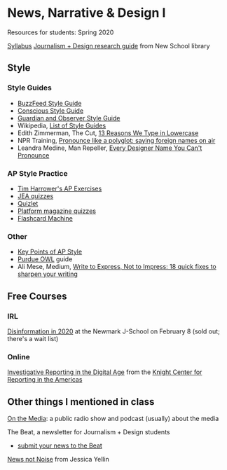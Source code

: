 # News, Narrative & Design I
Resources for students: Spring 2020

[Syllabus](https://docs.google.com/document/d/1atUAONae12VmoDUzoekMd-Am0-mKef7InGGuESYOrSM/edit)
[Journalism + Design research guide](http://guides.library.newschool.edu/newsnarrativedesign) from New School library

## Style

### Style Guides
- [BuzzFeed Style Guide](https://www.buzzfeed.com/emmyf/buzzfeed-style-guide)
- [Conscious Style Guide](https://consciousstyleguide.com/)
- [Guardian and Observer Style Guide](https://www.theguardian.com/guardian-observer-style-guide-a)
- Wikipedia, [List of Style Guides](https://en.wikipedia.org/wiki/List_of_style_guides)
- Edith Zimmerman, The Cut, [13 Reasons We Type in Lowercase](https://www.thecut.com/2019/02/reasons-to-type-in-lowercase.html)
- NPR Training, [Pronounce like a polyglot: saying foreign names on air](https://training.npr.org/2019/04/30/pronounce-like-a-polyglot-saying-foreign-names-on-air/)
- Leandra Medine, Man Repeller, [Every Designer Name You Can't Pronounce](https://www.youtube.com/watch?v=HW_PAgYpy7k)

### AP Style Practice
- [Tim Harrower's AP Exercises](https://www.radford.edu/~rstepno/104/apquizzes.html)
- [JEA quizzes](http://jea.org/wp/blog/2012/10/07/associated-press-style-quizzes/)
- [Quizlet](https://quizlet.com/2046964/ap-style-quiz-flash-cards/)
- [Platform magazine quizzes](http://platformmagazine.org/2015/01/05/ap-style-quiz/)
- [Flashcard Machine](https://www.flashcardmachine.com/machine/?topic_id=266579&source=pub.pub_details)

### Other
- [Key Points of AP Style](https://docs.google.com/document/d/1JYJSWerifoAR0wHDLK600lGcPUZ_o1_oldU_Djd2DYc)
- [Purdue OWL](https://owl.purdue.edu/owl/subject_specific_writing/journalism_and_journalistic_writing/ap_style.html) guide
- Ali Mese, Medium, [Write to Express, Not to Impress: 18 quick fixes to sharpen your writing](https://medium.com/swlh/write-to-express-not-to-impress-465d628f39fe)

## Free Courses
### IRL
[Disinformation in 2020](https://www.journalism.cuny.edu/events/disinformation-2020-crash-course-journalism-students/) at the Newmark J-School on February 8 (sold out; there's a wait list)
### Online
[Investigative Reporting in the Digital Age](https://journalismcourses.org/INV0120.html) from the [Knight Center for Reporting in the Americas](https://journalismcourses.org/)

## Other things I mentioned in class

[On the Media](onthemedia.org): a public radio show and podcast (usually) about the media

The Beat, a newsletter for Journalism + Design students
- [submit your news to the Beat](https://forms.gle/PRQyZD77oTkbz8Rr7)

[News not Noise](https://newsnotnoise.com/) from Jessica Yellin

